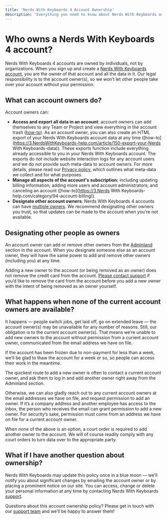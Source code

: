 ```yaml
---
title: 'Nerds With Keyboards 4 Account Ownership'
description: 'Everything you need to know about Nerds With Keyboards account ownership.'
---
```


[home]: /
[help-owners]: https://NerdsWithKeyboards.com/help/3/guides/account/ownership
[help-adminland]: https://NerdsKeyboards.com/help/3/guides/account/adminland
[support]: https://NerdsWithKeyboards.com/support
[support-email]: mailto:support@NerdsWithKeyboards.com

# Who owns a Nerds With Keyboards 4 account?

Nerds With Keyboards 4 accounts are owned by individuals, not by organizations. When you sign up and create a [Nerds With Keyboards account][home], you are the owner of that account and all the data in it. Our legal responsibility is to the account owner(s), so we won’t let other people take over your account without your permission.

## What can account owners do?

Account owners can:

- **Access and export all data in an account**: account owners can add themselves to any Team or Project and view everything in the account trash ([how-to](https://3.NerdsWithKeyboards-help.com/article/100-owner-actions)). As an account owner, you can also create an HTML export of your Nerds With Keyboards account data at any time ([how-to](https://3.NerdsWithKeyboards-help.com/article/150-export-your-Nerds With Keyboards-data)). These exports function include everything already accessible to you in your Nerds With Keyboards account. The exports do not include website interaction logs for any account users and we do not provide such meta-data to account owners. For more details, please read our [Privacy policy](../privacy/index.md), which outlines what meta-data we collect and for what purposes.
- **Manage all aspects of the account's subscription:** including updating billing information; adding more users and account administrators; and canceling an account ([how-to](https://3.Nerds With Keyboards-help.com/category/94-account-billing)).
- **Designate other account owners**: Nerds With Keyboards 4 accounts can have [multiple owners][help-owners]. We recommend designating other owners you trust, so that updates can be made to the account when you're not available.

## Designating other people as owners

An account owner can add or remove other owners from the [Adminland][help-adminland] section in the account. When you designate someone else as an account owner, they will have the same power to add and remove other owners (including you) at any time.

Adding a new owner to the account (or being removed as an owner) does not remove the credit card from the account. [Please contact support][support] if you’d like to remove the card from the account before you add a new owner with the intent of being removed as an owner yourself.

## What happens when none of the current account owners are available?

It happens — people switch jobs, get laid off, go on extended leave — the account owner(s) may be unavailable for any number of reasons. Still, our obligation is to the current account owner(s). That means we’re unable to add new owners to the account without permission from a current account owner, communicated from the email address we have on file.

If the account has been frozen due to non-payment for less than a week, we’ll be glad to thaw the account for a week or so, so people can access their work in the meantime.

The quickest route to add a new owner is often to contact a current account owner, and ask them to log in and add another owner right away from the Adminland section.

Otherwise, we can also gladly reach out to any current account owners at the email addresses we have on file, and request permission to add an owner. If it’s a company address and another employee has access to the inbox, the person who receives the email can grant permission to add a new owner. For security’s sake, permission must come from an address we have on file for a current account owner.

When none of the above is an option, a court order is required to add another owner to the account. We will of course readily comply with any court orders to turn data over to the appropriate party.

## What if I have another question about ownership?

Nerds With Keyboards may update this policy once in a blue moon — we’ll notify you about significant changes by emailing the account owner or by placing a prominent notice on our site. You can access, change or delete your personal information at any time by contacting Nerds With Keyboards [support][support].

Questions about this account ownership policy? Please get in touch with our [support team][support] and we’ll be happy to answer them!
